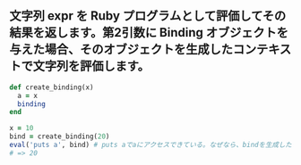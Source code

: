 ## 文字列 expr を Ruby プログラムとして評価してその結果を返します。第2引数に Binding オブジェクトを与えた場合、そのオブジェクトを生成したコンテキストで文字列を評価します。

```ruby
def create_binding(x)
  a = x
  binding
end

x = 10
bind = create_binding(20)
eval('puts a', bind) # puts aでaにアクセスできている。なぜなら、bindを生成したコンテキスト（create_bindingメソッド）で文字列を評価するから。
# => 20
```
